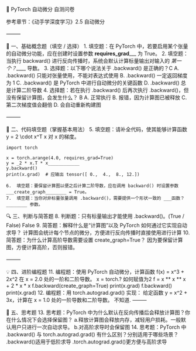 🧪 PyTorch 自动微分 自测问卷

参考章节：《动手学深度学习》2.5 自动微分

⸻

📘 一、基础概念题（填空 / 选择）
	1.	填空题：在 PyTorch 中，若要启用某个张量的自动微分功能，应在创建时设置参数 __requires_grad_____ 为 True。
	2.	填空题：当执行 backward() 进行反向传播时，系统会默认计算标量输出对输入的 _第一个？_____ 导数。
	3.	选择题：以下哪个说法关于 .backward() 是正确的？C
		A. .backward() 只能对张量使用，不能对表达式使用
		B. .backward() 一定返回梯度为 1
		C. .backward() 是 PyTorch 中进行自动微分的关键函数
		D. .backward() 总是计算二阶导数
	4.	选择题：若在执行 .backward() 后再次执行 .backward()，但没有保留计算图，会发生什么？ B
		A. 正常执行
		B. 报错，因为计算图已被释放
		C. 第二次梯度值会翻倍
		D. 会自动重新构建图

⸻

🧪 二、代码填空题（掌握基本用法）
	5.	填空题：请补全代码，使其能够计算函数 y = 2 \cdot x^T x 对 x 的梯度。

    import torch

    x = torch.arange(4.0, requires_grad=True)
    y = _2 * x.T * x____________
    y.backward()
    print(x.grad)  # 应输出 tensor([ 0.,  4.,  8., 12.])

    6.	填空题：要保留计算图以便之后计算二阶导数，应在调用 backward() 时设置参数 ___create_graph________ = True。
	7.	填空题：当你对非标量张量调用 .backward()，需要提供一个形状一致的 ___函数？	________ 参数。

🔍 三、判断与简答题
	8.	判断题：只有标量输出才能使用 .backward()。(True / False) False
	9.	简答题：解释什么是“计算图”以及 PyTorch 如何通过它实现自动求导？ 
	计算图会统计每个节点的微分，方便进行反向传播时直接使用进行计算
	10.	简答题：为什么计算高阶导数需要设置 create_graph=True？
		因为要保留计算图，方便计算高阶，否则报错。

⸻

💡 四、进阶编程题
	11.	编程题：使用 PyTorch 自动微分，计算函数 f(x) = x^3 + 2x^2 在 x = 2.0 处的一阶和二阶导数。
	x = torch.? 如何赋值为2
	f = x ** x ** x + 2 * x * x
	f.backward(create_graph=True)
	print(x.grad)
	f.backward()
	print(x.grad)
	12.	编程题：用 torch.autograd.grad() 实现：
	给定函数 y = x^2 + 3x，计算在 x = 1.0 处的一阶导数和二阶导数。
	不知道.
⸻

🧠 五、思考题
	13.	思考题：PyTorch 中为什么默认在反向传播后会释放计算图？你在什么情况下会选择保留图？
	a.释放计算图会释放内存，减轻用户损耗。一般默认用户只进行一次自动求导。
	b.对高阶求导时会保留图
	14.	思考题：PyTorch 中 .backward() 与 torch.autograd.grad() 有什么区别？分别适用于哪些场景？
	.backward()适用于低阶求导
	.torch.autograd.grad()更方便与高阶求导
